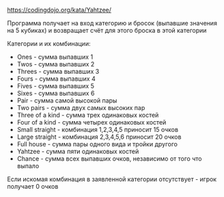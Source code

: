 https://codingdojo.org/kata/Yahtzee/

Программа получает на вход категорию и бросок (выпавшие значения на 5 кубиках) и возвращает счёт для этого броска в этой категории

Категории и их комбинации:
* Ones - сумма выпавших 1
* Twos - сумма выпавших 2
* Threes - сумма выпавших 3
* Fours - сумма выпавших 4
* Fives - сумма выпавших 5
* Sixes - сумма выпавших 6
* Pair - сумма самой высокой пары 
* Two pairs - сумма двух самых высоких пар
* Three of a kind - сумма трех одинаковых костей
* Four of a kind - сумма четырех одинаковых костей
* Small straight - комбинация 1,2,3,4,5 приносит 15 очков
* Large straight - комбинация 2,3,4,5,6 приносит 20 очков
* Full house - сумма пары одного вида и тройки другого
* Yahtzee - сумма пяти одинаковых костей
* Chance - сумма всех выпавших очков, независимо от того что выпало

Если искомая комбинация в заявленной категории отсутствует - игрок получает 0 очков